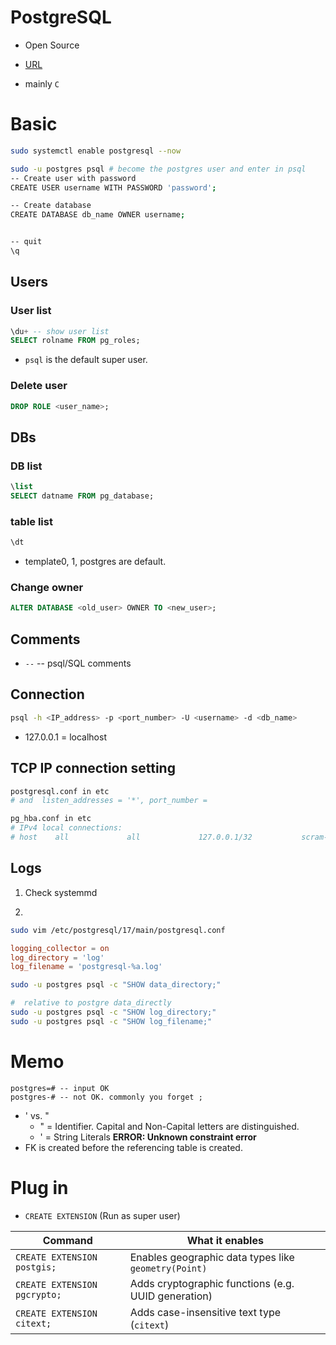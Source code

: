 # PostgreSQL

* Open Source

* [URL](https://github.com/postgres/postgres)

* mainly `C`

# Basic

```bash
sudo systemctl enable postgresql --now

sudo -u postgres psql # become the postgres user and enter in psql
-- Create user with password
CREATE USER username WITH PASSWORD 'password';

-- Create database
CREATE DATABASE db_name OWNER username;


-- quit
\q
```

## Users

### User list
```sql
\du+ -- show user list
SELECT rolname FROM pg_roles;
```

* `psql` is the default super user.

### Delete user
```sql
DROP ROLE <user_name>;
```

## DBs

### DB list
```sql
\list
SELECT datname FROM pg_database;
```
### table list

```sql
\dt
```

* template0, 1, postgres are default.

### Change owner

```sql
ALTER DATABASE <old_user> OWNER TO <new_user>;
```


## Comments

* `--` -- psql/SQL comments


## Connection

```bash
psql -h <IP_address> -p <port_number> -U <username> -d <db_name>
```

* 127.0.0.1 = localhost

## TCP IP connection setting

```bash
postgresql.conf in etc
# and  listen_addresses = '*', port_number = 

pg_hba.conf in etc
# IPv4 local connections:
# host    all             all             127.0.0.1/32           scram-sha-256 or md5(older)

```

## Logs
1. Check systemmd

2.

```bash
sudo vim /etc/postgresql/17/main/postgresql.conf
```

```conf
logging_collector = on
log_directory = 'log'
log_filename = 'postgresql-%a.log'
```

```bash
sudo -u postgres psql -c "SHOW data_directory;"

#  relative to postgre data_directly
sudo -u postgres psql -c "SHOW log_directory;"
sudo -u postgres psql -c "SHOW log_filename;"
```

# Memo
```
postgres=# -- input OK
postgres-# -- not OK. commonly you forget ;
```
* ' vs. "
  * " = Identifier. Capital and Non-Capital letters are distinguished. 
  * ' =  String Literals
**ERROR: Unknown constraint error**
* FK is created before the referencing table is created.

# Plug in

* `CREATE EXTENSION`
(Run as super user)

| Command                      | What it enables                                      |
| ---------------------------- | ---------------------------------------------------- |
| `CREATE EXTENSION postgis;`  | Enables geographic data types like `geometry(Point)` |
| `CREATE EXTENSION pgcrypto;` | Adds cryptographic functions (e.g. UUID generation)  |
| `CREATE EXTENSION citext;`   | Adds case-insensitive text type (`citext`)           |
